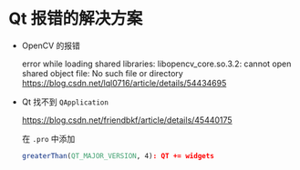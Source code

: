 # Qt 报错的解决方案

- OpenCV 的报错

  error while loading shared libraries: libopencv_core.so.3.2: cannot open shared object file: No such file or directory https://blog.csdn.net/lql0716/article/details/54434695

  

- Qt 找不到 `QApplication` 

  https://blog.csdn.net/friendbkf/article/details/45440175

  在 `.pro` 中添加

  ```cmake
  greaterThan(QT_MAJOR_VERSION, 4): QT += widgets
  ```